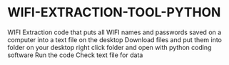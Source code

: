 # WIFI-EXTRACTION-TOOL-PYTHON
WIFI Extraction code that puts all WIFI names and passwords saved on a computer into a text file on the desktop
    Download files and put them into folder on your desktop
    right click folder and open with python coding software
    Run the code
    Check text file for data
